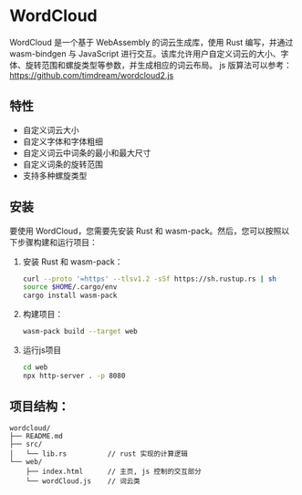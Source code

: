# WordCloud

WordCloud 是一个基于 WebAssembly 的词云生成库，使用 Rust 编写，并通过 wasm-bindgen 与 JavaScript 进行交互。该库允许用户自定义词云的大小、字体、旋转范围和螺旋类型等参数，并生成相应的词云布局。
js 版算法可以参考：https://github.com/timdream/wordcloud2.js

## 特性

- 自定义词云大小
- 自定义字体和字体粗细
- 自定义词云中词条的最小和最大尺寸
- 自定义词条的旋转范围
- 支持多种螺旋类型

## 安装

要使用 WordCloud，您需要先安装 Rust 和 wasm-pack。然后，您可以按照以下步骤构建和运行项目：
1. 安装 Rust 和 wasm-pack：

   ```sh
   curl --proto '=https' --tlsv1.2 -sSf https://sh.rustup.rs | sh
   source $HOME/.cargo/env
   cargo install wasm-pack
   ```

2. 构建项目：

   ```sh
   wasm-pack build --target web
   ```

3. 运行js项目

    ```sh
    cd web
    npx http-server . -p 8080
    ```

## 项目结构：
```
wordcloud/
├── README.md
├── src/
│   └── lib.rs          // rust 实现的计算逻辑
└── web/
    ├── index.html      // 主页, js 控制的交互部分
    └── wordCloud.js    // 词云类
